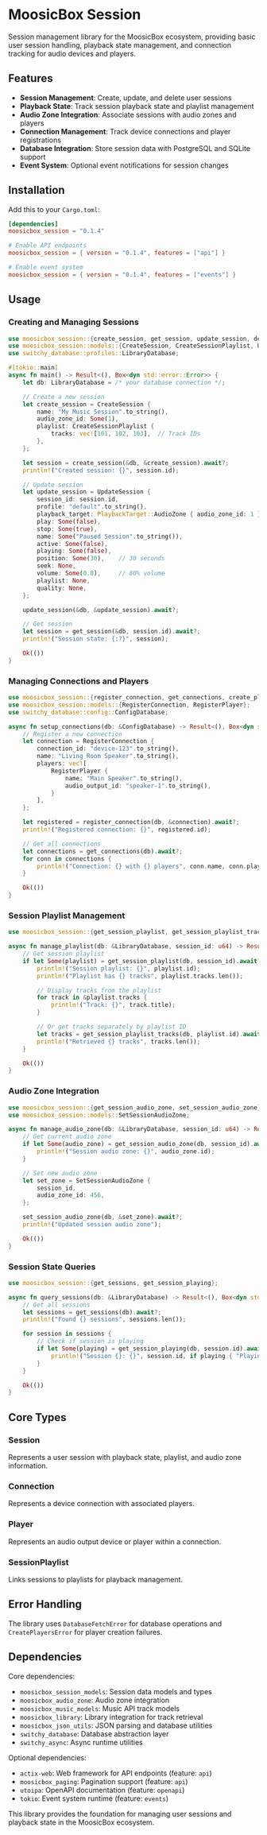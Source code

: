 # MoosicBox Session

Session management library for the MoosicBox ecosystem, providing basic user session handling, playback state management, and connection tracking for audio devices and players.

## Features

- **Session Management**: Create, update, and delete user sessions
- **Playback State**: Track session playback state and playlist management
- **Audio Zone Integration**: Associate sessions with audio zones and players
- **Connection Management**: Track device connections and player registrations
- **Database Integration**: Store session data with PostgreSQL and SQLite support
- **Event System**: Optional event notifications for session changes

## Installation

Add this to your `Cargo.toml`:

```toml
[dependencies]
moosicbox_session = "0.1.4"

# Enable API endpoints
moosicbox_session = { version = "0.1.4", features = ["api"] }

# Enable event system
moosicbox_session = { version = "0.1.4", features = ["events"] }
```

## Usage

### Creating and Managing Sessions

```rust
use moosicbox_session::{create_session, get_session, update_session, delete_session};
use moosicbox_session::models::{CreateSession, CreateSessionPlaylist, UpdateSession, PlaybackTarget};
use switchy_database::profiles::LibraryDatabase;

#[tokio::main]
async fn main() -> Result<(), Box<dyn std::error::Error>> {
    let db: LibraryDatabase = /* your database connection */;

    // Create a new session
    let create_session = CreateSession {
        name: "My Music Session".to_string(),
        audio_zone_id: Some(1),
        playlist: CreateSessionPlaylist {
            tracks: vec![101, 102, 103],  // Track IDs
        },
    };

    let session = create_session(&db, &create_session).await?;
    println!("Created session: {}", session.id);

    // Update session
    let update_session = UpdateSession {
        session_id: session.id,
        profile: "default".to_string(),
        playback_target: PlaybackTarget::AudioZone { audio_zone_id: 1 },
        play: Some(false),
        stop: Some(true),
        name: Some("Paused Session".to_string()),
        active: Some(false),
        playing: Some(false),
        position: Some(30),    // 30 seconds
        seek: None,
        volume: Some(0.8),     // 80% volume
        playlist: None,
        quality: None,
    };

    update_session(&db, &update_session).await?;

    // Get session
    let session = get_session(&db, session.id).await?;
    println!("Session state: {:?}", session);

    Ok(())
}
```

### Managing Connections and Players

```rust
use moosicbox_session::{register_connection, get_connections, create_player};
use moosicbox_session::models::{RegisterConnection, RegisterPlayer};
use switchy_database::config::ConfigDatabase;

async fn setup_connections(db: &ConfigDatabase) -> Result<(), Box<dyn std::error::Error>> {
    // Register a new connection
    let connection = RegisterConnection {
        connection_id: "device-123".to_string(),
        name: "Living Room Speaker".to_string(),
        players: vec![
            RegisterPlayer {
                name: "Main Speaker".to_string(),
                audio_output_id: "speaker-1".to_string(),
            }
        ],
    };

    let registered = register_connection(db, &connection).await?;
    println!("Registered connection: {}", registered.id);

    // Get all connections
    let connections = get_connections(db).await?;
    for conn in connections {
        println!("Connection: {} with {} players", conn.name, conn.players.len());
    }

    Ok(())
}
```

### Session Playlist Management

```rust
use moosicbox_session::{get_session_playlist, get_session_playlist_tracks};

async fn manage_playlist(db: &LibraryDatabase, session_id: u64) -> Result<(), Box<dyn std::error::Error>> {
    // Get session playlist
    if let Some(playlist) = get_session_playlist(db, session_id).await? {
        println!("Session playlist: {}", playlist.id);
        println!("Playlist has {} tracks", playlist.tracks.len());

        // Display tracks from the playlist
        for track in &playlist.tracks {
            println!("Track: {}", track.title);
        }

        // Or get tracks separately by playlist ID
        let tracks = get_session_playlist_tracks(db, playlist.id).await?;
        println!("Retrieved {} tracks", tracks.len());
    }

    Ok(())
}
```

### Audio Zone Integration

```rust
use moosicbox_session::{get_session_audio_zone, set_session_audio_zone};
use moosicbox_session::models::SetSessionAudioZone;

async fn manage_audio_zone(db: &LibraryDatabase, session_id: u64) -> Result<(), Box<dyn std::error::Error>> {
    // Get current audio zone
    if let Some(audio_zone) = get_session_audio_zone(db, session_id).await? {
        println!("Session audio zone: {}", audio_zone.id);
    }

    // Set new audio zone
    let set_zone = SetSessionAudioZone {
        session_id,
        audio_zone_id: 456,
    };

    set_session_audio_zone(db, &set_zone).await?;
    println!("Updated session audio zone");

    Ok(())
}
```

### Session State Queries

```rust
use moosicbox_session::{get_sessions, get_session_playing};

async fn query_sessions(db: &LibraryDatabase) -> Result<(), Box<dyn std::error::Error>> {
    // Get all sessions
    let sessions = get_sessions(db).await?;
    println!("Found {} sessions", sessions.len());

    for session in sessions {
        // Check if session is playing
        if let Some(playing) = get_session_playing(db, session.id).await? {
            println!("Session {}: {}", session.id, if playing { "Playing" } else { "Paused" });
        }
    }

    Ok(())
}
```

## Core Types

### Session
Represents a user session with playback state, playlist, and audio zone information.

### Connection
Represents a device connection with associated players.

### Player
Represents an audio output device or player within a connection.

### SessionPlaylist
Links sessions to playlists for playback management.

## Error Handling

The library uses `DatabaseFetchError` for database operations and `CreatePlayersError` for player creation failures.

## Dependencies

Core dependencies:
- `moosicbox_session_models`: Session data models and types
- `moosicbox_audio_zone`: Audio zone integration
- `moosicbox_music_models`: Music API track models
- `moosicbox_library`: Library integration for track retrieval
- `moosicbox_json_utils`: JSON parsing and database utilities
- `switchy_database`: Database abstraction layer
- `switchy_async`: Async runtime utilities

Optional dependencies:
- `actix-web`: Web framework for API endpoints (feature: `api`)
- `moosicbox_paging`: Pagination support (feature: `api`)
- `utoipa`: OpenAPI documentation (feature: `openapi`)
- `tokio`: Event system runtime (feature: `events`)

This library provides the foundation for managing user sessions and playback state in the MoosicBox ecosystem.
